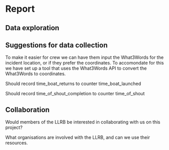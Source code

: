 # Report

## Data exploration

## Suggestions for data collection

To make it easier for crew we can have them input the What3Words for the incident location, or if they prefer the coordinates. To accomondate for this we have set up a tool that uses the What3Words API to convert the What3Words to coordinates. 

Should record time_boat_returns to counter time_boat_launched

Should record time_of_shout_completion to counter time_of_shout

## Collaboration

Would members of the LLRB be interested in collaborating with us on this project?

What organisations are involved with the LLRB, and can we use their resources.
